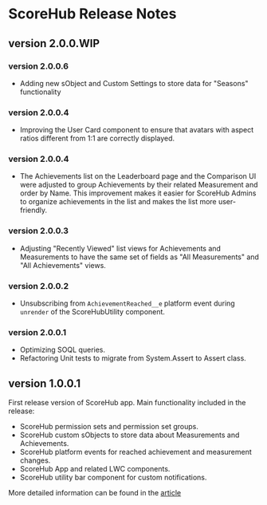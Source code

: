 # ScoreHub Release Notes

## version 2.0.0.WIP
### version 2.0.0.6
- Adding new sObject and Custom Settings to store data for "Seasons" functionality

### version 2.0.0.4
- Improving the User Card component to ensure that avatars with aspect ratios different from 1:1 are correctly displayed.

### version 2.0.0.4
- The Achievements list on the Leaderboard page and the Comparison UI were adjusted to group Achievements by their related Measurement and order by Name. This improvement makes it easier for ScoreHub Admins to organize achievements in the list and makes the list more user-friendly.

### version 2.0.0.3
- Adjusting "Recently Viewed" list views for Achievements and Measurements to have the same set of fields as "All Measurements" and "All Achievements" views.

### version 2.0.0.2
- Unsubscribing from `AchievementReached__e` platform event during `unrender` of the ScoreHubUtility component.

### version 2.0.0.1
- Optimizing SOQL queries. 
- Refactoring Unit tests to migrate from System.Assert to Assert class.

## version 1.0.0.1
First release version of ScoreHub app. Main functionality included in the release:
- ScoreHub permission sets and permission set groups.
- ScoreHub custom sObjects to store data about Measurements and Achievements.
- ScoreHub platform events for reached achievement and measurement changes.
- ScoreHub App and related LWC components.
- ScoreHub utility bar component for custom notifications.

More detailed information can be found in the [article](https://www.linkedin.com/pulse/gameforce-part-7-mvp-fedir-kryvyi-sqkyf/?trackingId=dKd2vpClQCGbSjQrzyrKcA%3D%3D)